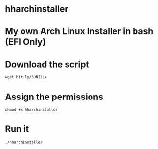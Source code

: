 # hharchinstaller

# My own Arch Linux Installer in bash (EFI Only)

# Download the script
``wget bit.ly/3UNIJLx``

# Assign the permissions
``chmod +x hharchinstaller``

# Run it

`./hharchinstaller`
